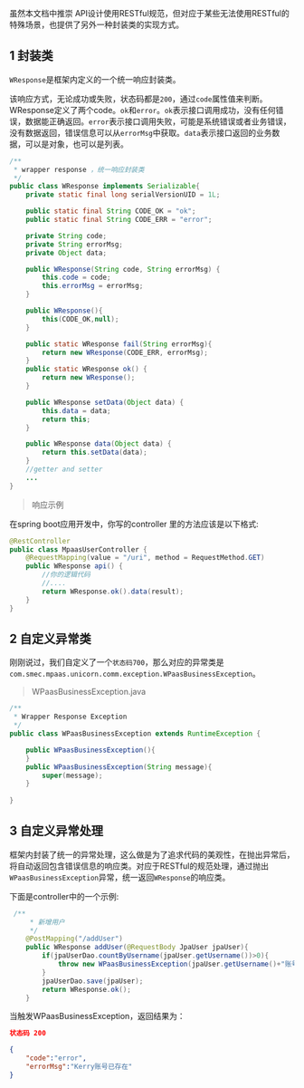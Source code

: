 虽然本文档中推崇 API设计使用RESTful规范，但对应于某些无法使用RESTful的特殊场景，也提供了另外一种封装类的实现方式。

## 1 封装类

`WResponse`是框架内定义的一个统一响应封装类。

该响应方式，无论成功或失败，状态码都是`200`，通过`code`属性值来判断。WResponse定义了两个code。`ok`和`error`。`ok`表示接口调用成功，没有任何错误，数据能正确返回。`error`表示接口调用失败，可能是系统错误或者业务错误，没有数据返回，错误信息可以从`errorMsg`中获取。`data`表示接口返回的业务数据，可以是对象，也可以是列表。

```java
/**
 * wrapper response ，统一响应封装类
 */
public class WResponse implements Serializable{
    private static final long serialVersionUID = 1L;

    public static final String CODE_OK = "ok";
    public static final String CODE_ERR = "error";

    private String code;
    private String errorMsg;
    private Object data;

    public WResponse(String code, String errorMsg) {
        this.code = code;
        this.errorMsg = errorMsg;
    }

    public WResponse(){
        this(CODE_OK,null);
    }

    public static WResponse fail(String errorMsg){
        return new WResponse(CODE_ERR, errorMsg);
    }
    public static WResponse ok() {
        return new WResponse();
    }

    public WResponse setData(Object data) {
        this.data = data;
        return this;
    }

    public WResponse data(Object data) {
        return this.setData(data);
    }
	//getter and setter
    ...
}
```

> 响应示例

在spring boot应用开发中，你写的controller 里的方法应该是以下格式:

```java
@RestController
public class MpaasUserController {
    @RequestMapping(value = "/uri", method = RequestMethod.GET)
    public WResponse api() {
        //你的逻辑代码
        //....
        return WResponse.ok().data(result);
    }
}
```

## 2 自定义异常类

刚刚说过，我们自定义了一个`状态码700`，那么对应的异常类是`com.smec.mpaas.unicorn.comm.exception.WPaasBusinessException`。

>WPaasBusinessException.java

```java
/**
 * Wrapper Response Exception
 */
public class WPaasBusinessException extends RuntimeException {

    public WPaasBusinessException(){
    }
    public WPaasBusinessException(String message){
        super(message);
    }
    
}
```

## 3 自定义异常处理

框架内封装了统一的异常处理，这么做是为了追求代码的美观性，在抛出异常后，将自动返回包含错误信息的响应类。对应于RESTful的规范处理，通过抛出`WPaasBusinessException`异常，统一返回`WResponse`的响应类。

下面是controller中的一个示例:

```java
 /**
     * 新增用户
     */
    @PostMapping("/addUser")
    public WResponse addUser(@RequestBody JpaUser jpaUser){
        if(jpaUserDao.countByUsername(jpaUser.getUsername())>0){
            throw new WPaasBusinessException(jpaUser.getUsername()+"账号已存在");
        }
        jpaUserDao.save(jpaUser);
        return WResponse.ok();
    }
```
当触发WPaasBusinessException，返回结果为：
```json
状态码 200

{
    "code":"error",
    "errorMsg":"Kerry账号已存在"
}
```

